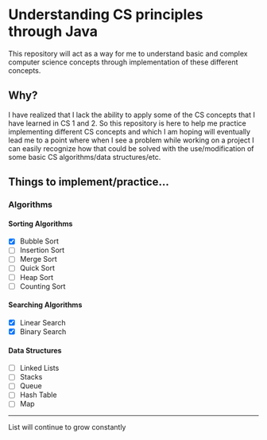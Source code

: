 # Understanding CS principles through Java
This repository will act as a way for me to understand basic and complex computer science concepts through implementation of these different concepts.
## Why?
I have realized that I lack the ability to apply some of the CS concepts that I have learned in CS 1 and 2. So this repository is here to help me practice implementing different CS concepts and which I am hoping will eventually lead me to a point where when I see a problem while working on a project I can easily recognize how that could be solved with the use/modification of some basic CS algorithms/data structures/etc.
## Things to implement/practice...
### Algorithms
#### Sorting Algorithms
- [X] Bubble Sort
- [ ] Insertion Sort
- [ ] Merge Sort
- [ ] Quick Sort
- [ ] Heap Sort
- [ ] Counting Sort
#### Searching Algorithms
- [X] Linear Search
- [X] Binary Search
#### Data Structures
- [ ] Linked Lists
- [ ] Stacks
- [ ] Queue
- [ ] Hash Table
- [ ] Map
***
List will continue to grow constantly